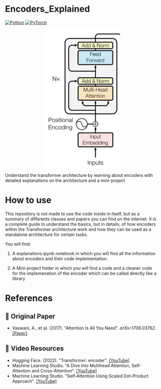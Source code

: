 # Encoders_Explained

[![Python](https://img.shields.io/badge/Python-3.8+-blue.svg)](https://python.org)
[![PyTorch](https://img.shields.io/badge/PyTorch-2.4+-red.svg)](https://pytorch.org)

<p align="center">
  <img src="ressources/encoder.png" alt="Encoder diagram" width="250"/>
  <br>
</p>

Understand the transformer architecture by learning about encoders with detailed explanations on the architecture and a mini-project


# How to use

This repository is not made to use the code inside in itself, but as a summary of differents classes and papers you can find on the internet. It is a complete guide to understand the basics, but in details, of how encoders within the Transformer architecture work and how they can be used as a standalone architecture for certain tasks. 

You will find:

1. A explanations.ipynb notebook in which you will find all the information about encoders and their code implementation.

2. A Mini-project folder in which you will find a code and a cleaner code for the implemenation of the encoder which can be called directly like a library


# References

## 📜 **Original Paper**
- Vaswani, A., et al. (2017). "Attention Is All You Need". *arXiv:1706.03762*. [[Paper]](https://arxiv.org/abs/1706.03762)

## 🎥 **Video Resources**
- Hugging Face. (2022). "Transformer: encoder". [[YouTube]](https://www.youtube.com/watch?v=MUqNwgPjJvQ)
- Machine Learning Studio. "A Dive Into Multihead Attention, Self-Attention and Cross-Attention". [[YouTube]](https://www.youtube.com/watch?v=mmzRYGCfTzc)
- Machine Learning Studio. "Self-Attention Using Scaled Dot-Product Approach". [[YouTube]](https://youtu.be/1IKrHh2X0F0?si=fQozjbfBRPw7J9p9)